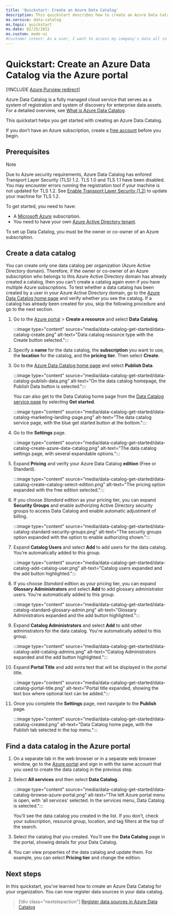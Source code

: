 ```yaml
---
title: 'Quickstart: Create an Azure Data Catalog'
description: This quickstart describes how to create an Azure Data Catalog using the Azure portal.
ms.service: data-catalog
ms.topic: quickstart
ms.date: 02/25/2022
ms.custom: mode-ui
#Customer intent: As a user, I want to access my company's data all in one place so I can easily build reports or presentations from it.
---
```


# Quickstart: Create an Azure Data Catalog via the Azure portal

[!INCLUDE [Azure Purview redirect](../../includes/data-catalog-use-purview.md)]

Azure Data Catalog is a fully managed cloud service that serves as a system of registration and system of discovery for enterprise data assets. For a detailed overview, see [What is Azure Data Catalog](overview.md).

This quickstart helps you get started with creating an Azure Data Catalog.

If you don’t have an Azure subscription, create a [free account](https://azure.microsoft.com/free/?WT.mc_id=A261C142F) before you begin.

## Prerequisites

> [!Note]
> Due to Azure security requirements, Azure Data Catalog has enfored Transport Layer Security (TLS) 1.2. TLS 1.0 and TLS 1.1 have been disabled. You may encounter errors running the registration tool if your machine is not updated for TLS 1.2. See [Enable Transport Layer Security (1.2)](/mem/configmgr/core/plan-design/security/enable-tls-1-2) to update your machine for TLS 1.2.

To get started, you need to have:

* A [Microsoft Azure](https://azure.microsoft.com/) subscription.
* You need to have your own [Azure Active Directory tenant](../active-directory/fundamentals/active-directory-access-create-new-tenant.md).

To set up Data Catalog, you must be the owner or co-owner of an Azure subscription.

## Create a data catalog

You can create only one data catalog per organization (Azure Active Directory domain). Therefore, if the owner or co-owner of an Azure subscription who belongs to this Azure Active Directory domain has already created a catalog, then you can't create a catalog again even if you have multiple Azure subscriptions. To test whether a data catalog has been created by a user in your Azure Active Directory domain, go to the [Azure Data Catalog home page](http://azuredatacatalog.com) and verify whether you see the catalog. If a catalog has already been created for you, skip the following procedure and go to the next section.

1. Go to the [Azure portal](https://portal.azure.com) > **Create a resource** and select **Data Catalog**.

    :::image type="content" source="media/data-catalog-get-started/data-catalog-create.png" alt-text="Data catalog resource type with the Create button selected.":::

1. Specify a **name** for the data catalog, the **subscription** you want to use, the **location** for the catalog, and the **pricing tier**. Then select **Create**.

1. Go to the [Azure Data Catalog home page](http://azuredatacatalog.com) and select **Publish Data**.

   :::image type="content" source="media/data-catalog-get-started/data-catalog-publish-data.png" alt-text="On the data catalog homepage, the Publish Data button is selected.":::

   You can also get to the Data Catalog home page from the [Data Catalog service page](https://azure.microsoft.com/services/data-catalog) by selecting **Get started**.

   :::image type="content" source="media/data-catalog-get-started/data-catalog-marketing-landing-page.png" alt-text="The data catalog service page, with the blue get started button at the bottom.":::

1. Go to the **Settings** page.

    :::image type="content" source="media/data-catalog-get-started/data-catalog-create-azure-data-catalog.png" alt-text="The data catalog settings page, with several expandable options.":::

1. Expand **Pricing** and verify your Azure Data Catalog **edition** (Free or Standard).

    :::image type="content" source="media/data-catalog-get-started/data-catalog-create-catalog-select-edition.png" alt-text="The pricing option expanded with the free edition selected.":::

1. If you choose *Standard* edition as your pricing tier, you can expand **Security Groups** and enable authorizing Active Directory security groups to access Data Catalog and enable automatic adjustment of billing.

    :::image type="content" source="media/data-catalog-get-started/data-catalog-standard-security-groups.png" alt-text="The security groups option expanded with the option to enable authorizing shown.":::

1. Expand **Catalog Users** and select **Add** to add users for the data catalog. You're automatically added to this group.

    :::image type="content" source="media/data-catalog-get-started/data-catalog-add-catalog-user.png" alt-text="Catalog users expanded and the add button highlighted.":::

1. If you choose *Standard* edition as your pricing tier, you can expand **Glossary Administrators** and select **Add** to add glossary administrator users. You're automatically added to this group.

    :::image type="content" source="media/data-catalog-get-started/data-catalog-standard-glossary-admin.png" alt-text="Glossary Administrators expanded and the add button highlighted.":::

1. Expand **Catalog Administrators** and select **Add** to add other administrators for the data catalog. You're automatically added to this group.

    :::image type="content" source="media/data-catalog-get-started/data-catalog-add-catalog-admins.png" alt-text="Catalog Administrators expanded and the add button highlighted.":::

1. Expand **Portal Title** and add extra text that will be displayed in the portal title.

    :::image type="content" source="media/data-catalog-get-started/data-catalog-portal-title.png" alt-text="Portal title expanded, showing the text box where optional text can be added.":::

1. Once you complete the **Settings** page, next navigate to the **Publish** page.

    :::image type="content" source="media/data-catalog-get-started/data-catalog-created.png" alt-text="Data Catalog home page, with the Publish tab selected in the top menu.":::

## Find a data catalog in the Azure portal

1. On a separate tab in the web browser or in a separate web browser window, go to the [Azure portal](https://portal.azure.com) and sign in with the same account that you used to create the data catalog in the previous step.

1. Select **All services** and then select **Data Catalog**.

    :::image type="content" source="media/data-catalog-get-started/data-catalog-browse-azure-portal.png" alt-text="The left Azure portal menu is open, with 'all services' selected. In the services menu, Data Catalog is selected.":::

    You'll see the data catalog you created in the list. If you don't, check your subscription, resource group, location, and tag filters at the top of the search.

1. Select the catalog that you created. You'll see the **Data Catalog** page in the portal, showing details for your Data Catalog.

1. You can view properties of the data catalog and update them. For example, you can select **Pricing tier** and change the edition.

## Next steps

In this quickstart, you've learned how to create an Azure Data Catalog for your organization. You can now register data sources in your data catalog.

> [!div class="nextstepaction"]
> [Register data sources in Azure Data Catalog](data-catalog-how-to-register.md)
